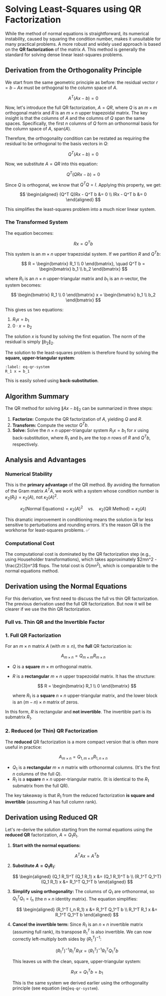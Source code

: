 # Solving Least-Squares using QR Factorization

While the method of normal equations is straightforward, its numerical instability, caused by squaring the condition number, makes it unsuitable for many practical problems. A more robust and widely used approach is based on the **QR factorization** of the matrix $A$. This method is generally the standard for solving dense linear least-squares problems.

## Derivation from the Orthogonality Principle

We start from the same geometric principle as before: the residual vector $r = b - Ax$ must be orthogonal to the column space of $A$.

$$
A^T(Ax - b) = 0
$$

Now, let's introduce the full QR factorization, $A = QR$, where $Q$ is an $m \times m$ orthogonal matrix and $R$ is an $m \times n$ upper trapezoidal matrix. The key insight is that the columns of $A$ and the columns of $Q$ span the same spaces. Specifically, the first $n$ columns of $Q$ form an orthonormal basis for the column space of $A$, $\text{span}(A)$.

Therefore, the orthogonality condition can be restated as requiring the residual to be orthogonal to the basis vectors in $Q$:

$$
Q^T(Ax - b) = 0
$$

Now, we substitute $A=QR$ into this equation:

$$
Q^T(QRx - b) = 0
$$

Since $Q$ is orthogonal, we know that $Q^T Q = I$. Applying this property, we get:

$$
\begin{aligned}
(Q^T Q)Rx - Q^T b &= 0 \\
IRx - Q^T b &= 0
\end{aligned}
$$

This simplifies the least-squares problem into a much nicer linear system.


### The Transformed System

The equation becomes:

$$
Rx = Q^T b
$$

This system is an $m \times n$ upper trapezoidal system. If we partition $R$ and $Q^T b$:

$$
R = \begin{bmatrix} R_1 \\ 0 \end{bmatrix}, \quad Q^T b = \begin{bmatrix} b_1 \\ b_2 \end{bmatrix}
$$

where $R_1$ is an $n \times n$ upper-triangular matrix and $b_1$ is an $n$-vector, the system becomes:

$$
\begin{bmatrix} R_1 \\ 0 \end{bmatrix} x = \begin{bmatrix} b_1 \\ b_2 \end{bmatrix}
$$

This gives us two equations:
1.  $R_1 x = b_1$
2.  $0 \cdot x = b_2$

The solution $x$ is found by solving the first equation. The norm of the residual is simply $\|b_2\|_2$.

The solution to the least-squares problem is therefore found by solving the **square, upper-triangular system**:

```{math}
:label: eq-qr-system
R_1 x = b_1
```

This is easily solved using **back-substitution**.

## Algorithm Summary

The QR method for solving $\|Ax - b\|_2$ can be summarized in three steps:

1.  **Factorize:** Compute the QR factorization of $A$, yielding $Q$ and $R$.
2.  **Transform:** Compute the vector $Q^T b$.
3.  **Solve:** Solve the $n \times n$ upper-triangular system $R_1 x = b_1$ for $x$ using back-substitution, where $R_1$ and $b_1$ are the top $n$ rows of $R$ and $Q^T b$, respectively.

## Analysis and Advantages

### Numerical Stability

This is the **primary advantage** of the QR method. By avoiding the formation of the Gram matrix $A^T A$, we work with a system whose condition number is $\kappa_2(R_1) = \kappa_2(A)$, not $\kappa_2(A)^2$.

$$
\kappa_2(\text{Normal Equations}) = \kappa_2(A)^2 \quad \text{vs.} \quad \kappa_2(\text{QR Method}) = \kappa_2(A)
$$

This dramatic improvement in conditioning means the solution is far less sensitive to perturbations and rounding errors. It's the reason QR is the workhorse for least-squares problems. ✅

### Computational Cost

The computational cost is dominated by the QR factorization step (e.g., using Householder transformations), which takes approximately $2mn^2 - \frac{2}{3}n^3$ flops. The total cost is $O(mn^2)$, which is comparable to the normal equations method.

## Derivation using the Normal Equations

For this derivation, we first need to discuss the full vs thin QR factorization. The previous derivation used the full QR factorization. But now it will be clearer if we use the thin QR factorization.

### Full vs. Thin QR and the Invertible Factor

### 1. Full QR Factorization

For an $m \times n$ matrix $A$ (with $m \ge n$), the **full** QR factorization is:

$$
A_{m \times n} = Q_{m \times m} R_{m \times n}
$$

* $Q$ is a **square** $m \times m$ orthogonal matrix.
* $R$ is a **rectangular** $m \times n$ upper trapezoidal matrix. It has the structure:

    $$
    R = \begin{bmatrix} R_1 \\ 0 \end{bmatrix}
    $$

    where $R_1$ is a **square** $n \times n$ upper-triangular matrix, and the lower block is an $(m-n) \times n$ matrix of zeros.

In this form, $R$ is rectangular and **not invertible**. The invertible part is its submatrix $R_1$.

### 2. Reduced (or Thin) QR Factorization

The **reduced** QR factorization is a more compact version that is often more useful in practice:

$$
A_{m \times n} = Q_{1, m \times n} R_{1, n \times n}
$$

*   $Q_1$ is a **rectangular** $m \times n$ matrix with orthonormal columns. (It's the first $n$ columns of the full $Q$).
*   $R_1$ is a **square** $n \times n$ upper-triangular matrix. (It is identical to the $R_1$ submatrix from the full QR).

The key takeaway is that $R_1$ from the reduced factorization **is square and invertible** (assuming $A$ has full column rank).

## Derivation using Reduced QR

Let's re-derive the solution starting from the normal equations using the **reduced QR** factorization, $A = Q_1 R_1$.

1.  **Start with the normal equations:**

    $$
    A^T A x = A^T b
    $$

2.  **Substitute $A = Q_1 R_1$:**

    $$
    \begin{aligned}
    (Q_1 R_1)^T (Q_1 R_1) x &= (Q_1 R_1)^T b \\
    (R_1^T Q_1^T) (Q_1 R_1) x &= R_1^T Q_1^T b
    \end{aligned}
    $$

3.  **Simplify using orthogonality:**
    The columns of $Q_1$ are orthonormal, so $Q_1^T Q_1 = I_n$ (the $n \times n$ identity matrix). The equation simplifies:

    $$
    \begin{aligned}
    (R_1^T I_n R_1) x &= R_1^T Q_1^T b \\
    R_1^T R_1 x &= R_1^T Q_1^T b
    \end{aligned}
    $$

4.  **Cancel the invertible term:**
    Since $R_1$ is an $n \times n$ invertible matrix (assuming full rank), its transpose $R_1^T$ is also invertible. We can now correctly left-multiply both sides by $(R_1^T)^{-1}$:

    $$
    (R_1^T)^{-1} R_1^T R_1 x = (R_1^T)^{-1} R_1^T Q_1^T b
    $$

    This leaves us with the clean, square, upper-triangular system:

    $$
    R_1 x = Q_1^T b = b_1
    $$

    This is the same system we derived earlier using the orthogonality principle (see equation {eq}`eq-qr-system`).
